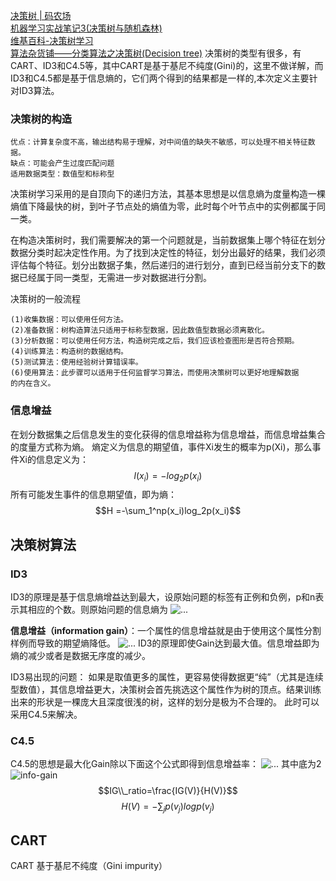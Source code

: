 [决策树 | 码农场](http://www.hankcs.com/ml/decision-tree.html)  
[机器学习实战笔记3(决策树与随机森林)](http://blog.csdn.net/lu597203933/article/details/38024239)  
[维基百科-决策树学习](https://zh.wikipedia.org/wiki/%E5%86%B3%E7%AD%96%E6%A0%91%E5%AD%A6%E4%B9%A0)  
[算法杂货铺——分类算法之决策树(Decision tree)](http://www.cnblogs.com/leoo2sk/archive/2010/09/19/decision-tree.html)
决策树的类型有很多，有CART、ID3和C4.5等，其中CART是基于基尼不纯度(Gini)的，这里不做详解，而ID3和C4.5都是基于信息熵的，它们两个得到的结果都是一样的,本次定义主要针对ID3算法。

### 决策树的构造

```
优点：计算复杂度不高，输出结构易于理解，对中间值的缺失不敏感，可以处理不相关特征数据。
缺点：可能会产生过度匹配问题
适用数据类型：数值型和标称型
```
决策树学习采用的是自顶向下的递归方法，其基本思想是以信息熵为度量构造一棵熵值下降最快的树，到叶子节点处的熵值为零，此时每个叶节点中的实例都属于同一类。

在构造决策树时，我们需要解决的第一个问题就是，当前数据集上哪个特征在划分数据分类时起决定性作用。为了找到决定性的特征，划分出最好的结果，我们必须评估每个特征。划分出数据子集，然后递归的进行划分，直到已经当前分支下的数据已经属于同一类型，无需进一步对数据进行分割。

决策树的一般流程
```
(1)收集数据：可以使用任何方法。
(2)准备数据：树构造算法只适用于标称型数据，因此数值型数据必须离散化。
(3)分析数据：可以使用任何方法，构造树完成之后，我们应该检查图形是否符合预期。
(4)训练算法：构造树的数据结构。
(5)测试算法：使用经验树计算错误率。
(6)使用算法：此步骤可以适用于任何监督学习算法，而使用决策树可以更好地理解数据
的内在含义。
```

### 信息增益
在划分数据集之后信息发生的变化获得的信息增益称为信息增益，而信息增益集合的度量方式称为熵。
熵定义为信息的期望值，事件Xi发生的概率为p(Xi)，那么事件Xi的信息定义为：
$$ l(x_i)=-log_2p(x_i)$$
所有可能发生事件的信息期望值，即为熵：
$$H =-\sum_1^np(x_i)log_2p(x_i)$$

## 决策树算法
### ID3
ID3的原理是基于信息熵增益达到最大，设原始问题的标签有正例和负例，p和n表示其相应的个数。则原始问题的信息熵为
![...](http://images.cnitblog.com/blog/359970/201305/28161639-b5fffb7b93c648649ac4dcc31674f4eb.jpg)

**信息增益（information gain）**：一个属性的信息增益就是由于使用这个属性分割样例而导致的期望熵降低。
![...](http://images.cnitblog.com/blog/359970/201305/28161810-649eec27e1d6458bb007d23e20842ef0.jpg)
ID3的原理即使Gain达到最大值。信息增益即为熵的减少或者是数据无序度的减少。

ID3易出现的问题：
如果是取值更多的属性，更容易使得数据更“纯”（尤其是连续型数值），其信息增益更大，决策树会首先挑选这个属性作为树的顶点。结果训练出来的形状是一棵庞大且深度很浅的树，这样的划分是极为不合理的。 此时可以采用C4.5来解决。

### C4.5
C4.5的思想是最大化Gain除以下面这个公式即得到信息增益率：
![...](http://img.blog.csdn.net/20150513143256228?watermark/2/text/aHR0cDovL2Jsb2cuY3Nkbi5uZXQvTHU1OTcyMDM5MzM=/font/5a6L5L2T/fontsize/400/fill/I0JBQkFCMA==/dissolve/70/gravity/Center)
其中底为2
![info-gain](http://dataunion.org/wp-content/uploads/2015/03/info-gain.png)  
$$IG\\_ratio=\frac{IG(V)}{H(V)}$$
$$H(V)=-\sum_j{p(v_j)logp(v_j)}$$
## CART
CART 基于基尼不纯度（Gini impurity）
